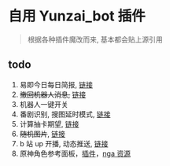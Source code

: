 # 自用 Yunzai_bot 插件

> 根据各种插件魔改而来, 基本都会贴上源引用

## todo

1. 易即今日每日简报, [链接](https://github.com/MuXia-0326/YunzaiBotJsPluginMuXia/blob/master/muxia_get_day_news.js)
2. ~~撤回机器人消息,~~ [链接](https://github.com/MuXia-0326/YunzaiBotJsPluginMuXia/blob/master/muxia_recall_bot_msg.js)
3. 机器人一键开关
4. 番剧识别, 搜图延时模式, [链接](https://github.com/yeyang52/yenai-plugin/blob/master/apps/picSearch.js)
5. 计算抽卡期望, [链接](https://github.com/MSIsunny/GenshinWishCalculator-py/blob/main/WishSupport.py)
6. ~~随机图片~~, [链接](https://gitee.com/ying_Sailor_uniform/wallpaperjs/blob/master/wallpaper.js)
7. b 站 up 开播, 动态推送, [链接](https://github.com/HeadmasterTan/zhi-plugin.git)
8. 原神角色参考面板，[插件](https://github.com/howe0116/howe-plugin)，[nga 资源](https://bbs.nga.cn/read.php?tid=25843014&rand=967)